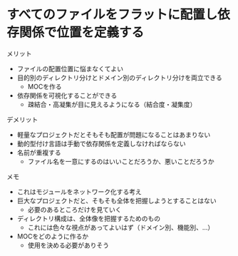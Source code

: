 # すべてのファイルをフラットに配置し依存関係で位置を定義する

メリット

- ファイルの配置位置に悩まなくてよい
- 目的別のディレクトリ分けとドメイン別のディレクトリ分けを両立できる
	- MOCを作る
- 依存関係を可視化することができる
	- 疎結合・高凝集が目に見えるようになる（結合度・凝集度）

デメリット

- 軽量なプロジェクトだとそもそも配置が問題になることはあまりない
- 動的型付け言語は手動で依存関係を定義しなければならない
- 名前が重複する
	- ファイル名を一意にするのはいいことだろうか、悪いことだろうか

メモ

- これはモジュールをネットワーク化する考え
- 巨大なプロジェクトだと、そもそも全体を把握しようとすることはない
	- 必要のあるところだけを見ていく
- ディレクトリ構成は、全体像を把握するためのもの
	- これには色々な視点があってよいはず（ドメイン別、機能別、...）
- MOCをどのように作るか
	- 使用を決める必要がありそう